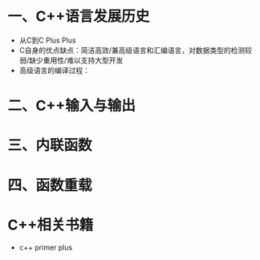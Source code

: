 # 一、C++语言发展历史
  - 从C到C Plus Plus
  - C自身的优点缺点：简洁高效/兼高级语言和汇编语言，对数据类型的检测较弱/缺少重用性/难以支持大型开发
  - 高级语言的编译过程：

# 二、C++输入与输出

# 三、内联函数

# 四、函数重载

# C++相关书籍
  - c++ primer plus
